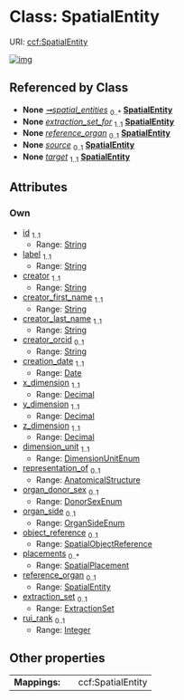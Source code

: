 
# Class: SpatialEntity




URI: [ccf:SpatialEntity](http://purl.org/ccf/SpatialEntity)


[![img](https://yuml.me/diagram/nofunky;dir:TB/class/[SpatialPlacement],[SpatialObjectReference],[ExtractionSet]<extraction_set%200..1-%20[SpatialEntity&#124;id:string;label:string;creator:string;creator_first_name:string;creator_last_name:string;creator_orcid:string%20%3F;creation_date:date;x_dimension:decimal;y_dimension:decimal;z_dimension:decimal;dimension_unit:DimensionUnitEnum;organ_donor_sex:DonorSexEnum%20%3F;organ_side:OrganSideEnum%20%3F;rui_rank:integer%20%3F],[SpatialEntity]<reference_organ%200..1-%20[SpatialEntity],[SpatialPlacement]<placements%200..*-++[SpatialEntity],[SpatialObjectReference]<object_reference%200..1-++[SpatialEntity],[AnatomicalStructure]<representation_of%200..1-%20[SpatialEntity],[Container]++-%20spatial_entities%200..*>[SpatialEntity],[ExtractionSet]-%20extraction_set_for%201..1>[SpatialEntity],[SpatialPlacement]-%20source%200..1>[SpatialEntity],[SpatialPlacement]-%20target%201..1>[SpatialEntity],[ExtractionSet],[Container],[AnatomicalStructure])](https://yuml.me/diagram/nofunky;dir:TB/class/[SpatialPlacement],[SpatialObjectReference],[ExtractionSet]<extraction_set%200..1-%20[SpatialEntity&#124;id:string;label:string;creator:string;creator_first_name:string;creator_last_name:string;creator_orcid:string%20%3F;creation_date:date;x_dimension:decimal;y_dimension:decimal;z_dimension:decimal;dimension_unit:DimensionUnitEnum;organ_donor_sex:DonorSexEnum%20%3F;organ_side:OrganSideEnum%20%3F;rui_rank:integer%20%3F],[SpatialEntity]<reference_organ%200..1-%20[SpatialEntity],[SpatialPlacement]<placements%200..*-++[SpatialEntity],[SpatialObjectReference]<object_reference%200..1-++[SpatialEntity],[AnatomicalStructure]<representation_of%200..1-%20[SpatialEntity],[Container]++-%20spatial_entities%200..*>[SpatialEntity],[ExtractionSet]-%20extraction_set_for%201..1>[SpatialEntity],[SpatialPlacement]-%20source%200..1>[SpatialEntity],[SpatialPlacement]-%20target%201..1>[SpatialEntity],[ExtractionSet],[Container],[AnatomicalStructure])

## Referenced by Class

 *  **None** *[➞spatial_entities](container__spatial_entities.md)*  <sub>0..\*</sub>  **[SpatialEntity](SpatialEntity.md)**
 *  **None** *[extraction_set_for](extraction_set_for.md)*  <sub>1..1</sub>  **[SpatialEntity](SpatialEntity.md)**
 *  **None** *[reference_organ](reference_organ.md)*  <sub>0..1</sub>  **[SpatialEntity](SpatialEntity.md)**
 *  **None** *[source](source.md)*  <sub>0..1</sub>  **[SpatialEntity](SpatialEntity.md)**
 *  **None** *[target](target.md)*  <sub>1..1</sub>  **[SpatialEntity](SpatialEntity.md)**

## Attributes


### Own

 * [id](id.md)  <sub>1..1</sub>
     * Range: [String](types/String.md)
 * [label](label.md)  <sub>1..1</sub>
     * Range: [String](types/String.md)
 * [creator](creator.md)  <sub>1..1</sub>
     * Range: [String](types/String.md)
 * [creator_first_name](creator_first_name.md)  <sub>1..1</sub>
     * Range: [String](types/String.md)
 * [creator_last_name](creator_last_name.md)  <sub>1..1</sub>
     * Range: [String](types/String.md)
 * [creator_orcid](creator_orcid.md)  <sub>0..1</sub>
     * Range: [String](types/String.md)
 * [creation_date](creation_date.md)  <sub>1..1</sub>
     * Range: [Date](types/Date.md)
 * [x_dimension](x_dimension.md)  <sub>1..1</sub>
     * Range: [Decimal](types/Decimal.md)
 * [y_dimension](y_dimension.md)  <sub>1..1</sub>
     * Range: [Decimal](types/Decimal.md)
 * [z_dimension](z_dimension.md)  <sub>1..1</sub>
     * Range: [Decimal](types/Decimal.md)
 * [dimension_unit](dimension_unit.md)  <sub>1..1</sub>
     * Range: [DimensionUnitEnum](DimensionUnitEnum.md)
 * [representation_of](representation_of.md)  <sub>0..1</sub>
     * Range: [AnatomicalStructure](AnatomicalStructure.md)
 * [organ_donor_sex](organ_donor_sex.md)  <sub>0..1</sub>
     * Range: [DonorSexEnum](DonorSexEnum.md)
 * [organ_side](organ_side.md)  <sub>0..1</sub>
     * Range: [OrganSideEnum](OrganSideEnum.md)
 * [object_reference](object_reference.md)  <sub>0..1</sub>
     * Range: [SpatialObjectReference](SpatialObjectReference.md)
 * [placements](placements.md)  <sub>0..\*</sub>
     * Range: [SpatialPlacement](SpatialPlacement.md)
 * [reference_organ](reference_organ.md)  <sub>0..1</sub>
     * Range: [SpatialEntity](SpatialEntity.md)
 * [extraction_set](extraction_set.md)  <sub>0..1</sub>
     * Range: [ExtractionSet](ExtractionSet.md)
 * [rui_rank](rui_rank.md)  <sub>0..1</sub>
     * Range: [Integer](types/Integer.md)

## Other properties

|  |  |  |
| --- | --- | --- |
| **Mappings:** | | ccf:SpatialEntity |

